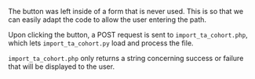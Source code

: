 The button was left inside of a form that is never used. This is so that we can easily adapt
the code to allow the user entering the path.

Upon clicking the button, a POST request is sent to `import_ta_cohort.php`, which lets `import_ta_cohort.py`
load and process the file.

`import_ta_cohort.php` only returns a string concerning success or failure that will be displayed to the user.
